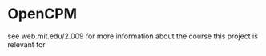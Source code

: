 OpenCPM
=======

see web.mit.edu/2.009 for more information about the course this project is relevant for
